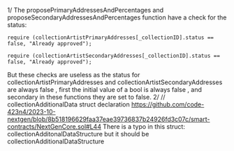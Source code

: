 1/
The proposePrimaryAddressesAndPercentages and proposeSecondaryAddressesAndPercentages function have a check for the status:
```
require (collectionArtistPrimaryAddresses[_collectionID].status == false, "Already approved");

require (collectionArtistSecondaryAddresses[_collectionID].status == false, "Already approved");
```
But these checks are useless as the status for collectionArtistPrimaryAddresses and collectionArtistSecondaryAddresses are always false , first the initial value of a bool is always false , and secondary in these functions they are set to false.
2/
// collectionAdditionalData struct declaration
https://github.com/code-423n4/2023-10-nextgen/blob/8b518196629faa37eae39736837b24926fd3c07c/smart-contracts/NextGenCore.sol#L44
There is a typo in this struct:
collectionAdditonalDataStructure but it should be collectionAdditionalDataStructure
